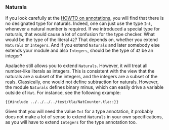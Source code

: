 
### Naturals

If you look carefully at the [HOWTO on
annotations](../HOWTOs/howto-write-type-annotations.md), you will find that
there is no designated type for naturals. Indeed, one can just use the type
`Int`, whenever a natural number is required. If we introduced a special type
for naturals, that would cause a lot of confusion for the type checker. What
would be the type of the literal `42`? That depends on, whether you extend
`Naturals` or `Integers`. And if you extend `Naturals` and later somebody else
extends your module and also `Integers`, should be the type of `42` be an
integer?

Apalache still allows you to extend `Naturals`. However, it will treat all
number-like literals as integers. This is consistent with the view that the
naturals are a subset of the integers, and the integers are a subset of the
reals.  Classically, one would not define subtraction for naturals. However,
the module `Naturals` defines binary minus, which can easily drive a variable
outside of `Nat`. For instance, see the following example:

```tla
{{#include ../../../../test/tla/NatCounter.tla::}}
```

Given that you will need the value `Int` for a type annotation, it probably
does not make a lot of sense to extend `Naturals` in your own specifications,
as you will have to extend `Integers` for the type annotation too.

